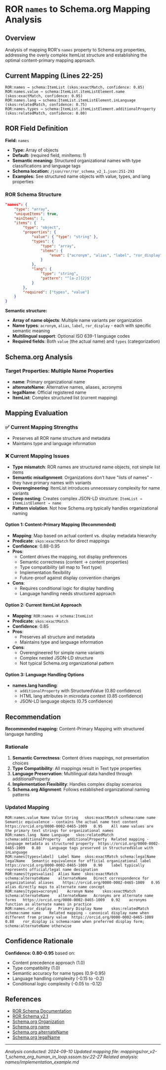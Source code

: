 # ROR `names` to Schema.org Mapping Analysis

## Overview

Analysis of mapping ROR's `names` property to Schema.org properties, addressing the overly complex ItemList structure and establishing the optimal content-primary mapping approach.

## Current Mapping (Lines 22-25)

```tsv
ROR:names → schema:ItemList (skos:exactMatch, confidence: 0.85)
ROR:names.value → schema:ItemList.itemListElement.name (skos:exactMatch, confidence: 0.95)
ROR:names.lang → schema:ItemList.itemListElement.inLanguage (skos:relatedMatch, confidence: 0.75)
ROR:names.types → schema:ItemList.itemListElement.additionalProperty (skos:relatedMatch, confidence: 0.80)
```

## ROR Field Definition

**Field:** `names`
- **Type:** Array of objects
- **Default:** (required field, minItems: 1)
- **Semantic meaning:** Structured organizational names with type classifications and language tags
- **Schema location:** `/json/ror/ror_schema_v2_1.json:251-293`
- **Examples:** See structured name objects with value, types, and lang properties

### ROR Schema Structure

```json
"names": {
    "type": "array",
    "uniqueItems": true,
    "minItems": 1,
    "items": {
        "type": "object",
        "properties": {
            "value": { "type": "string" },
            "types": {
                "type": "array",
                "items": {
                    "enum": ["acronym", "alias", "label", "ror_display"]
                }
            },
            "lang": {
                "type": "string",
                "pattern": "^[a-z]{2}$"
            }
        },
        "required": ["types", "value"]
    }
}
```

**Semantic structure:**
- **Array of name objects**: Multiple name variants per organization
- **Name types**: `acronym`, `alias`, `label`, `ror_display` - each with specific semantic meaning
- **Multilingual support**: Optional ISO 639-1 language codes
- **Required fields**: Both `value` (the actual name) and `types` (categorization)

## Schema.org Analysis

### Target Properties: Multiple Name Properties

- **name**: Primary organizational name
- **alternateName**: Alternative names, aliases, acronyms
- **legalName**: Official registered name
- **ItemList**: Complex structured list (current mapping)

## Mapping Evaluation

### ✅ Current Mapping Strengths
- Preserves all ROR name structure and metadata
- Maintains type and language information

### ❌ Current Mapping Issues
- **Type mismatch**: ROR names are structured name objects, not simple list items
- **Semantic misalignment**: Organizations don't have "lists of names" - they have primary names with variants
- **Overengineering**: ItemList introduces unnecessary complexity for name variants
- **Deep nesting**: Creates complex JSON-LD structure: `ItemList → itemListElement → name`
- **Pattern violation**: Not how Schema.org typically handles organizational naming

#### Option 1: Content-Primary Mapping (Recommended)
- **Mapping**: Map based on actual content vs. display metadata hierarchy
- **Predicate**: `skos:exactMatch` for direct mappings
- **Confidence**: 0.88-0.95
- **Pros**:
  - Content drives the mapping, not display preferences
  - Semantic correctness (content → content properties)
  - Type compatibility (all map to Text type)
  - Implementation flexibility
  - Future-proof against display convention changes
- **Cons**:
  - Requires conditional logic for display handling
  - Language handling needs structured approach

#### Option 2: Current ItemList Approach
- **Mapping**: `ROR:names` → `schema:ItemList`
- **Predicate**: `skos:exactMatch`
- **Confidence**: 0.85
- **Pros**:
  - Preserves all structure and metadata
  - Maintains type and language information
- **Cons**:
  - Overengineered for simple name variants
  - Complex nested JSON-LD structure
  - Not typical Schema.org organizational pattern

#### Option 3: Language Handling Options
- **names.lang handling**:
  - `additionalProperty` with StructuredValue (0.80 confidence)
  - HTML lang attributes in microdata context (0.85 confidence)
  - JSON-LD language objects (0.75 confidence)

## Recommendation

**Recommended mapping:** Content-Primary Mapping with structured language handling

### Rationale

1. **Semantic Correctness**: Content drives mappings, not presentation choices
2. **Type Compatibility**: All mappings result in Text type properties
3. **Language Preservation**: Multilingual data handled through additionalProperty
4. **Implementation Flexibility**: Handles complex display scenarios
5. **Schema.org Alignment**: Follows established organizational naming patterns

### Updated Mapping

```tsv
ROR:names.value	Name Value String	skos:exactMatch	schema:name	name	Semantic equivalence - contains the actual name text content	https://orcid.org/0000-0002-0465-1009	0.95	All name values are the primary text strings for organizational names
ROR:names.lang	Name Language	skos:relatedMatch	schema:additionalProperty	additionalProperty	Related mapping - language metadata as structured property	https://orcid.org/0000-0002-0465-1009	0.80	Language tags preserved in StructuredValue with inLanguage
ROR:names[types=label]	Label Name	skos:exactMatch	schema:legalName	legalName	Semantic equivalence for official organizational label	https://orcid.org/0000-0002-0465-1009	0.90	label typically represents official/legal name designation
ROR:names[types=alias]	Alias Name	skos:exactMatch	schema:alternateName	alternateName	Direct correspondence for organizational aliases	https://orcid.org/0000-0002-0465-1009	0.95	alias directly maps to alternate name concept
ROR:names[types=acronym]	Acronym Name	skos:exactMatch	schema:alternateName	alternateName	Acronyms are alternate name forms	https://orcid.org/0000-0002-0465-1009	0.92	acronyms function as alternate names in practice
ROR:names.ror_display	Primary Display Name	skos:relatedMatch	schema:name	name	Related mapping - canonical display name when different from primary value	https://orcid.org/0000-0002-0465-1009	0.88	ror_display is schema:name when preferred display form; schema:alternateName otherwise
```

## Confidence Rationale

**Confidence: 0.80-0.95** based on:
- Content precedence approach (1.0)
- Type compatibility (1.0)
- Semantic accuracy for name types (0.9-0.95)
- Language handling complexity (-0.15 to -0.2)
- Conditional logic complexity (-0.05 to -0.12)

## References

- [ROR Schema Documentation](https://ror.readme.io/docs/ror-data-structure)
- [ROR Schema v2.1](https://github.com/ror-community/ror-schema)
- [Schema.org Organization](https://schema.org/Organization)
- [Schema.org name](https://schema.org/name)
- [Schema.org alternateName](https://schema.org/alternateName)
- [Schema.org legalName](https://schema.org/legalName)

---

*Analysis conducted: 2024-09-10*
*Updated mapping file: mappings/ror_v2-1_schema_org_human_in_loop.sssom.tsv:22-27*
*Related analysis: names/implementation_example.md*
